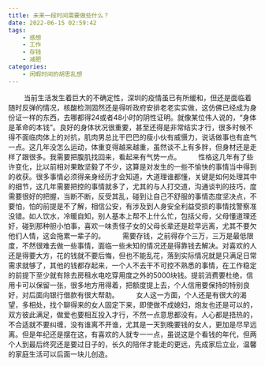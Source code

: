 ```yaml
---
title: 未来一段时间需要做些什么？
date: 2022-06-15 02:59:42
tags:
    - 感想
    - 工作
    - 存钱
    - 减肥
categories: 
    - 闲暇时间的胡思乱想
---
```


&nbsp;&nbsp;&nbsp;&nbsp;&nbsp;&nbsp;&nbsp;&nbsp;当前生活发生着巨大的不确定性，深圳的疫情虽已有所缓和，但还是面临着随时反弹的情况，核酸检测固然还是得听政府安排老老实实做，这仿佛已经成为身份证一样的东西，去哪都得24或者48小时的阴性证明。就像某位伟人说的，“身体是革命的本钱”。良好的身体状况很重要，甚至还得是非常结实才行，很多时候不得不面临肉体上的对抗，肌肉男总比干巴巴的瘦小伙有威慑力，说话做事也有底气一点。这几年没怎么运动，体重变得越来越重，虽然谈不上有多胖，但身材还是走样了跟很多。我需要把腹肌找回来，看起来有气势一点。
&nbsp;&nbsp;&nbsp;&nbsp;&nbsp;&nbsp;&nbsp;&nbsp;性格这几年有了些许变化，比以前相对果敢坚毅了不少，这算是对发生的一些不愉快的事情当中得到的收获。很多事情必须得亲身经历才会知道，大道理谁都懂，关键是如何处理其中的细节，这几年需要把控的事情就多了，尤其的与人打交道，沟通谈判的技巧，度需要很好的把握，当断不断，反受其乱，碰到让自己不舒服的事情态度坚决点，不要怕，怕的前提是不了解，相信公安，有涉及到人身安全利益受损的事情找警察准没错。如人饮水，冷暖自知，别人基本上帮不上什么忙，包括父母，父母懂道理还好，碰到那种胆小怕事，喜欢一味责怪子女的父母长辈还是趁早远离，尤其不要欠他们人情，这会拖累一辈子的。
&nbsp;&nbsp;&nbsp;&nbsp;&nbsp;&nbsp;&nbsp;&nbsp;需要存钱，之前得存个三万，三万是最低限度，不然很难去做一些事情，面临一些未知的情况还是得靠钱去解决。对喜欢的人还是得要大方，花的钱就不要后悔，但也不能乱花，落到实际情况就是只满足日常需求就够了，其他的钱都存起来，一个人不去干不可控不熟悉的事情，在工作稳定的前提下至少就有除去房租水电吃穿用度之外的5000块钱。提前消费要杜绝，信用卡可以保留一张，很多地方用得着，把额度提上去，个人信用要保持的特别良好，对后面向银行借款有很大帮助。
&nbsp;&nbsp;&nbsp;&nbsp;&nbsp;&nbsp;&nbsp;&nbsp;女人这一方面，个人还是有很大的渴望，多相处，找个聊得来的女人固定下来，即使做不成媳妇，炮友也还是可以的，双方彼此满足，做爱也要相互投入才行，不然一点意思都没有。人心都是捂热的，不合适就不要纠缠，没有谁离不开谁，尤其是一天到晚要钱的女人，更加是尽早远离。但是年纪还是摆在这，有喜欢的人就专一一点，虽说这是个看钱的年代，但两个人到最后终究还是要过日子的，长久的陪伴才能走的更远，先成家后立业，温馨的家庭生活可以后面一块儿创造。